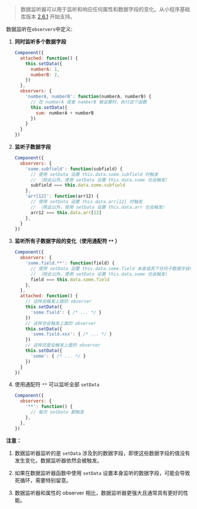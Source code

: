 > 数据监听器可以用于监听和响应任何属性和数据字段的变化。从小程序基础库版本 [2.6.1](https://developers.weixin.qq.com/miniprogram/dev/framework/compatibility.html) 开始支持。

数据监听在`observers`中定义:

1. **同时监听多个数据字段**

   ```js
   Component({
     attached: function() {
       this.setData({
         numberA: 1,
         numberB: 2,
       })
     },
     observers: {
       'numberA, numberB': function(numberA, numberB) {
         // 在 numberA 或者 numberB 被设置时，执行这个函数
         this.setData({
           sum: numberA + numberB
         })
       }
     }
   })
   ```

2. **监听子数据字段**

   ```js
   Component({
     observers: {
       'some.subfield': function(subfield) {
         // 使用 setData 设置 this.data.some.subfield 时触发
         // （除此以外，使用 setData 设置 this.data.some 也会触发）
         subfield === this.data.some.subfield
       },
       'arr[12]': function(arr12) {
         // 使用 setData 设置 this.data.arr[12] 时触发
         // （除此以外，使用 setData 设置 this.data.arr 也会触发）
         arr12 === this.data.arr[12]
       },
     }
   })
   ```

3. **监听所有子数据字段的变化（使用通配符 `**` ）**

   ```js
   Component({
     observers: {
       'some.field.**': function(field) {
         // 使用 setData 设置 this.data.some.field 本身或其下任何子数据字段时触发
         // （除此以外，使用 setData 设置 this.data.some 也会触发）
         field === this.data.some.field
       },
     },
     attached: function() {
       // 这样会触发上面的 observer
       this.setData({
         'some.field': { /* ... */ }
       })
       // 这样也会触发上面的 observer
       this.setData({
         'some.field.xxx': { /* ... */ }
       })
       // 这样还是会触发上面的 observer
       this.setData({
         'some': { /* ... */ }
       })
     }
   })
   ```

4. 使用通配符 `**` 可以监听全部 `setData `

   ```js
   Component({
     observers: {
       '**': function() {
         // 每次 setData 都触发
       },
     },
   })
   ```

**注意：**

1. 数据监听器监听的是 `setData` 涉及到的数据字段，即使这些数据字段的值没有发生变化，数据监听器依然会被触发。

2. 如果在数据监听器函数中使用 `setData` 设置本身监听的数据字段，可能会导致死循环，需要特别留意。

2. 数据监听器和属性的 observer 相比，数据监听器更强大且通常具有更好的性能。

